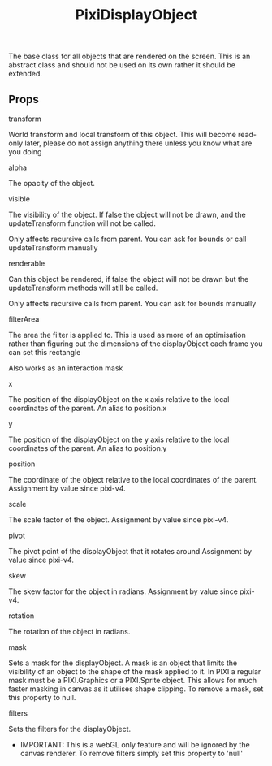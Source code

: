 <header>
<h1>PixiDisplayObject
</h1>

</header>

<p>The base class for all objects that are rendered on the screen.
This is an abstract class and should not be used on its own rather it should be extended.</p>

## Props

<div class='prop'>
<div class='name'>transform</div>
<div class='prop-pixi-description'>
<p>World transform and local transform of this object.
This will become read-only later, please do not assign anything there unless you know what are you doing</p>
</div>
</div>

<div class='prop'>
<div class='name'>alpha</div>
<div class='prop-pixi-description'>
<p>The opacity of the object.</p>
</div>
</div>

<div class='prop'>
<div class='name'>visible</div>
<div class='prop-pixi-description'>
<p>The visibility of the object. If false the object will not be drawn, and
the updateTransform function will not be called.</p>
<p>Only affects recursive calls from parent. You can ask for bounds or call updateTransform manually</p>
</div>
</div>

<div class='prop'>
<div class='name'>renderable</div>
<div class='prop-pixi-description'>
<p>Can this object be rendered, if false the object will not be drawn but the updateTransform
methods will still be called.</p>
<p>Only affects recursive calls from parent. You can ask for bounds manually</p>
</div>
</div>

<div class='prop'>
<div class='name'>filterArea</div>
<div class='prop-pixi-description'>
<p>The area the filter is applied to. This is used as more of an optimisation
rather than figuring out the dimensions of the displayObject each frame you can set this rectangle</p>
<p>Also works as an interaction mask</p>
</div>
</div>

<div class='prop'>
<div class='name'>x</div>
<div class='prop-pixi-description'>
<p>The position of the displayObject on the x axis relative to the local coordinates of the parent.
An alias to position.x</p>
</div>
</div>

<div class='prop'>
<div class='name'>y</div>
<div class='prop-pixi-description'>
<p>The position of the displayObject on the y axis relative to the local coordinates of the parent.
An alias to position.y</p>
</div>
</div>

<div class='prop'>
<div class='name'>position</div>
<div class='prop-pixi-description'>
<p>The coordinate of the object relative to the local coordinates of the parent.
Assignment by value since pixi-v4.</p>
</div>
</div>

<div class='prop'>
<div class='name'>scale</div>
<div class='prop-pixi-description'>
<p>The scale factor of the object.
Assignment by value since pixi-v4.</p>
</div>
</div>

<div class='prop'>
<div class='name'>pivot</div>
<div class='prop-pixi-description'>
<p>The pivot point of the displayObject that it rotates around
Assignment by value since pixi-v4.</p>
</div>
</div>

<div class='prop'>
<div class='name'>skew</div>
<div class='prop-pixi-description'>
<p>The skew factor for the object in radians.
Assignment by value since pixi-v4.</p>
</div>
</div>

<div class='prop'>
<div class='name'>rotation</div>
<div class='prop-pixi-description'>
<p>The rotation of the object in radians.</p>
</div>
</div>

<div class='prop'>
<div class='name'>mask</div>
<div class='prop-pixi-description'>
<p>Sets a mask for the displayObject. A mask is an object that limits the visibility of an
object to the shape of the mask applied to it. In PIXI a regular mask must be a
PIXI.Graphics or a PIXI.Sprite object. This allows for much faster masking in canvas as it
utilises shape clipping. To remove a mask, set this property to null.</p>
</div>
</div>

<div class='prop'>
<div class='name'>filters</div>
<div class='prop-pixi-description'>
<p>Sets the filters for the displayObject.</p>
<ul>
<li>IMPORTANT: This is a webGL only feature and will be ignored by the canvas renderer.
To remove filters simply set this property to 'null'</li>
</ul>
</div>
</div>
